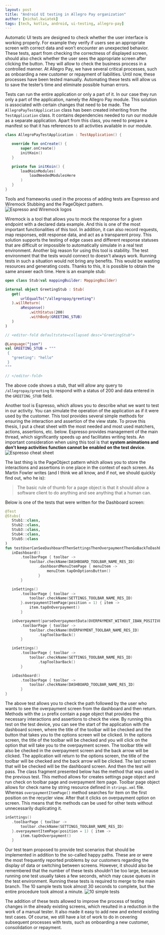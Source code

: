 ```yaml
---
layout: post
title: "Android UI testing in Allegro Pay organization"
author: [michal.kwiatek]
tags: [tech, kotlin, android, ui-testing, allegro-pay]
---
```


Automatic UI tests are designed to check whether the user interface is working properly.
For example they verify if users see an appropriate screen with correct data and won’t encounter
an unexpected behavior. These tests, apart from checking the correctness of displayed screen,
should also check whether the user sees the appropriate screen after clicking the button. They will
allow to check the business process in a controlled manner. At Allegro Pay, we have several critical
processes, such as onboarding a new customer or repayment of liabilities. Until now, these processes
have been tested manually. Automating these tests will allow us to save the tester’s time and
eliminate possible human errors.

Tests can run the entire application or only a part of it. In our case they run only a part of
the application, namely the Allegro Pay module. This solution is associated with certain changes
that need to be made. The `AllegroPayTestApplication` class has been created inheriting from
the `TestApplication` class. It contains dependencies needed to run our module as a separate
application. Apart from this class, you need to prepare a manifest so that it has references
to all activities available in our module.

```kotlin
class AllegroPayTestApplication : TestApplication() {

   override fun onCreate() {
       super.onCreate()
       initKoin()
   }

   private fun initKoin() {
       loadKoinModules(
           loadNeededModulesHere
       )
   }
}
```

Tools and frameworks used in the process of adding tests are Espresso and Wiremock Stubbing
and the PageObject pattern.
![Espresso and Wiremock logos](/img/articles/2022-02-01-android-ui-testing-in-allegro-pa-organization/espresso_and_wiremock.png)

Wiremock is a tool that allows you to mock the response for a given endpoint with a declared data example.
And this is one of the most important functionalities of this tool. In addition, it can also record requests,
map responses, edit response data, and act as a transparent proxy. This solution supports the testing of edge
cases and different response statuses that are difficult or impossible to automatically simulate in a real test
environment. Another big reason for using this tool is stability. The test environment that the tests would
connect to doesn't always work. Running tests in such a situation would not bring any benefits. This would be
wasting resources and generating costs. Thanks to this, it is possible to obtain the same answer each time. Here is
an example stub:

```kotlin
open class Stub(val mappingBuilder: MappingBuilder)

internal object GreetingStub : Stub(
   get(
       urlEqualTo("/allegropay/greeting")
   ).willReturn(
       aResponse()
           .withStatus(200)
           .withBody(GREETING_STUB)
   )
)

// <editor-fold defaultstate=collapsed desc="GreetingStub">

@Language("json")
val GREETING_STUB = """
 {
   "greeting": "hello"
 }
"""

// </editor-fold>
```

The above code shows a stub, that will allow any query to `/allegropay/greeting` to respond with a status
of 200 and data entered in the `GREETING_STUB` field.

Another tool is Espresso, which allows you to describe what we want to test in our activity. You can
simulate the operation of the application as if it were used by the customer. This tool provides several
simple methods for ensuring the interaction and assertion of the view state. To prove this thesis, I put
a cheat sheet with the most needed and most used matchers, actions, assertions, etc. below. Espresso provides
management of the main thread, which significantly speeds up and facilitates writing tests. An important
consideration when using this tool is that **system animations and don’t keep activities function cannot be
enabled on the test device**.
![Espresso cheat sheet](/img/articles/2022-02-01-android-ui-testing-in-allegro-pa-organization/espresso_cheatsheet.png)

The last thing is the PageObject pattern which allows you to store the interactions and assertions in
one place in the context of each screen. As Martin Fowler writes (and I think we all know, and if not,
we should quickly find out, who he is):
>The basic rule of thumb for a page object is that it should allow a software client to do anything and
see anything that a human can.

Below is one of the tests that were written for the Dashboard screen:

```kotlin
@Test
@Stubs(
   Stub1::class,
   Stub2::class,
   Stub3::class,
   Stub4::class,
   Stub5::class
)
fun testUserCanSeeDashboardThenSettingsThenOverpaymentThenGoBackToDashboard() = launchDashboardActivity {
   inDashboard()
       .toolbarPage { toolbar ->
           toolbar.checkName(DASHBOARD_TOOLBAR_NAME_RES_ID)
               .dashboardMenuItemPage { menuItem ->
                   menuItem.tapOnOptionsButton()
               }
       }

   inSettings()
       .toolbarPage { toolbar ->
           toolbar.checkName(SETTINGS_TOOLBAR_NAME_RES_ID)
       }.overpaymentItemPage(position = 1) { item ->
           item.tapOnOverpayment()
       }

   inOverpayment(parseOverpaymentData(OVERPAYMENT_WITHOUT_IBAN_POSITIVE))
       .toolbarPage { toolbar ->
           toolbar.checkName(OVERPAYMENT_TOOLBAR_NAME_RES_ID)
               .tapToolbarBack()
       }

   inSettings()
       .toolbarPage { toolbar ->
           toolbar.checkName(SETTINGS_TOOLBAR_NAME_RES_ID)
               .tapToolbarBack()
       }

   inDashboard()
       .toolbarPage { toolbar ->
           toolbar.checkName(DASHBOARD_TOOLBAR_NAME_RES_ID)
       }
}
```

The above test allows you to check the path followed by the user who wants to see the overpayment screen
from the dashboard and then return. Methods with the `in` prefix contain a page object that provides the
necessary interactions and assertions to check the view. By running this test on the test device, you can
see the start of the application with the dashboard screen, where the title of the toolbar will be checked
and the button that takes you to the options screen will be clicked. In the options screen, the title of
the toolbar will be checked and you will click on the option that will take you to the overpayment screen.
The toolbar title will also be checked in the overpayment screen and the back arrow will be clicked. The
application will return to the options screen, the title of the toolbar will be checked and the back arrow
will be clicked. The last screen that will be checked will be the dashboard screen. And then the test will
pass. The class fragment presented below has the method that was used in the previous test. This method allows
for creates settings page object and run check on toolbar page and overpayment item page. Toolbar page object
allows for check name by string resource defined in `strings.xml` file. Whereas `overpaymentItemPage()` method
searches for item on the first position on the recycler view. After that it clicks on overpayment option on screen.
This means that the methods can be used for other tests without unnecessarily duplicating it.

```kotlin
inSettings()
   .toolbarPage { toolbar ->
       toolbar.checkName(SETTINGS_TOOLBAR_NAME_RES_ID)
   }.overpaymentItemPage(position = 1) { item ->
       item.tapOnOverpayment()
   }
```

Our test team proposed to provide test scenarios that should be implemented in addition to the so-called
happy paths. These are or were the most frequently reported problems by our customers regarding the display
of data or switching between screens. However, it should also be remembered that the number of these tests
shouldn’t be too large, because running one test usually takes a few seconds, which may cause queues in the
test environment. Running these tests is required to merge to the main branch. The 10 sample tests took
almost 30 seconds to complete, but the entire procedure took almost a minute.
![10 simple tests](/img/articles/2022-02-01-android-ui-testing-in-allegro-pa-organization/10_tests.png)

The addition of these tests allowed to improve the process of testing changes in the already existing
screens, which resulted in a reduction in the work of a manual tester. It also made it easy to add new
and extend existing test cases. Of course, we still have a lot of work to do in cevering subsequent processes
with tests, such as onboarding a new customer, consolidation or repayment.

